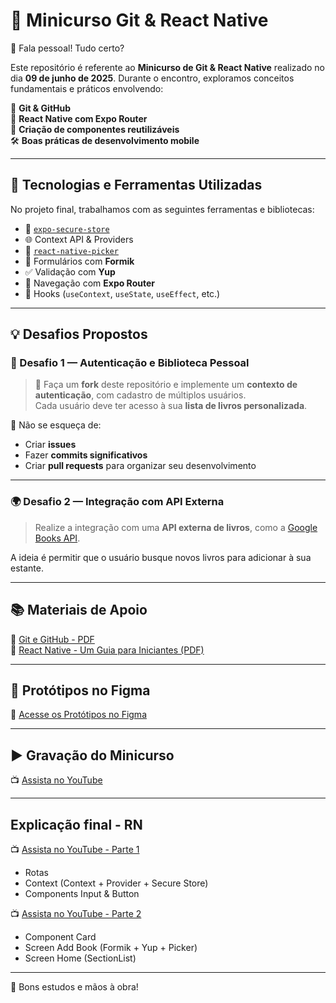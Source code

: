 # 🚀 Minicurso Git & React Native

👋 Fala pessoal! Tudo certo?

Este repositório é referente ao **Minicurso de Git & React Native** realizado no dia **09 de junho de 2025**. Durante o encontro, exploramos conceitos fundamentais e práticos envolvendo:

🧠 **Git & GitHub**  
📱 **React Native com Expo Router**  
🧩 **Criação de componentes reutilizáveis**  
🛠️ **Boas práticas de desenvolvimento mobile**

---

## 🧪 Tecnologias e Ferramentas Utilizadas

No projeto final, trabalhamos com as seguintes ferramentas e bibliotecas:

- 🔐 [`expo-secure-store`](https://docs.expo.dev/versions/latest/sdk/securestore/)
- 🌐 Context API & Providers
- 🔽 [`react-native-picker`](https://github.com/react-native-picker/picker)
- 🧾 Formulários com **Formik**
- ✅ Validação com **Yup**
- 🧭 Navegação com **Expo Router**
- 🔁 Hooks (`useContext`, `useState`, `useEffect`, etc.)

---

## 💡 Desafios Propostos

### 🏁 Desafio 1 — Autenticação e Biblioteca Pessoal

> 🔁 Faça um **fork** deste repositório e implemente um **contexto de autenticação**, com cadastro de múltiplos usuários.  
Cada usuário deve ter acesso à sua **lista de livros personalizada**.

📌 Não se esqueça de:
- Criar **issues**
- Fazer **commits significativos**
- Criar **pull requests** para organizar seu desenvolvimento

---

### 🌍 Desafio 2 — Integração com API Externa

> Realize a integração com uma **API externa de livros**, como a [Google Books API](https://developers.google.com/books).

A ideia é permitir que o usuário busque novos livros para adicionar à sua estante.

---

## 📚 Materiais de Apoio

📄 [Git e GitHub - PDF](https://github.com/user-attachments/files/20696329/Git-and-GitHub.pdf)  
📄 [React Native - Um Guia para Iniciantes (PDF)](https://github.com/user-attachments/files/20696344/React-Native-Um-Guia-para-Iniciante.pdf)

---

## 🎨 Protótipos no Figma

🎨 [Acesse os Protótipos no Figma](https://www.figma.com/design/mQK5bOWek8ncvE6ySbqtgY/Estante-Pessoal?node-id=40-94&t=RaiHAyWECreW8U0Z-1)

---

## ▶️ Gravação do Minicurso

📺 [Assista no YouTube](https://www.youtube.com/live/s8hChIkaBdU)

---

## Explicação final - RN

📺 [Assista no YouTube - Parte 1](https://youtu.be/FP2FBX0sti4)

- Rotas
- Context (Context + Provider + Secure Store)
- Components Input & Button
  

📺 [Assista no YouTube - Parte 2](https://youtu.be/eu9KGkZNrqU)
- Component Card
- Screen Add Book (Formik + Yup + Picker)
- Screen Home (SectionList)

---
🚧 Bons estudos e mãos à obra!

